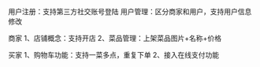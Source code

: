 用户注册：支持第三方社交账号登陆
用户管理：区分商家和用户，支持用户信息修改

商家
1、店铺概念：支持开店
2、菜品管理：上架菜品图片+名称+价格

买家
1、购物车功能：支持一菜多点，重复下单
2、接入在线支付功能
